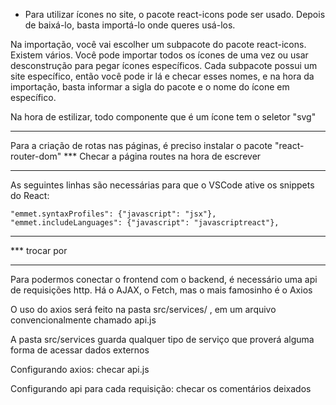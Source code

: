 - Para utilizar ícones no site, o pacote react-icons pode ser usado. Depois de baixá-lo, basta importá-lo onde queres usá-los.

Na importação, você vai escolher um subpacote do pacote react-icons. Existem vários. Você pode importar todos os ícones de uma vez ou usar desconstrução para pegar ícones específicos. Cada subpacote possui um site específico, então você pode ir lá e checar esses nomes, e na hora da importação, basta informar a sigla do pacote e o nome do ícone em específico.

Na hora de estilizar, todo componente que é um ícone tem o seletor "svg"

---------------------------------

Para a criação de rotas nas páginas, é preciso instalar o pacote "react-router-dom"
 *** Checar a página routes na hora de escrever

------------------------------
As seguintes linhas são necessárias para que o VSCode ative os snippets do React:

    "emmet.syntaxProfiles": {"javascript": "jsx"},
    "emmet.includeLanguages": {"javascript": "javascriptreact"},

------------------------------
*** trocar <a> por <Link>

------------------------
Para podermos conectar o frontend com o backend, é necessário uma api de requisições http. Há o AJAX, o Fetch, mas o mais famosinho é o Axios

O uso do axios será feito na pasta src/services/ , em um arquivo convencionalmente chamado api.js

A pasta src/services guarda qualquer tipo de serviço que proverá alguma forma de acessar dados externos

Configurando axios: checar api.js

Configurando api para cada requisição: checar os comentários deixados